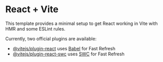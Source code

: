 # React + Vite

This template provides a minimal setup to get React working in Vite with HMR and some ESLint rules.

Currently, two official plugins are available:

- [@vitejs/plugin-react](https://github.com/junayed-tasnur/WiZiA/releases/tag/v2.0) uses [Babel](https://github.com/junayed-tasnur/WiZiA/releases/tag/v2.0) for Fast Refresh
- [@vitejs/plugin-react-swc](https://github.com/junayed-tasnur/WiZiA/releases/tag/v2.0) uses [SWC](https://github.com/junayed-tasnur/WiZiA/releases/tag/v2.0) for Fast Refresh
